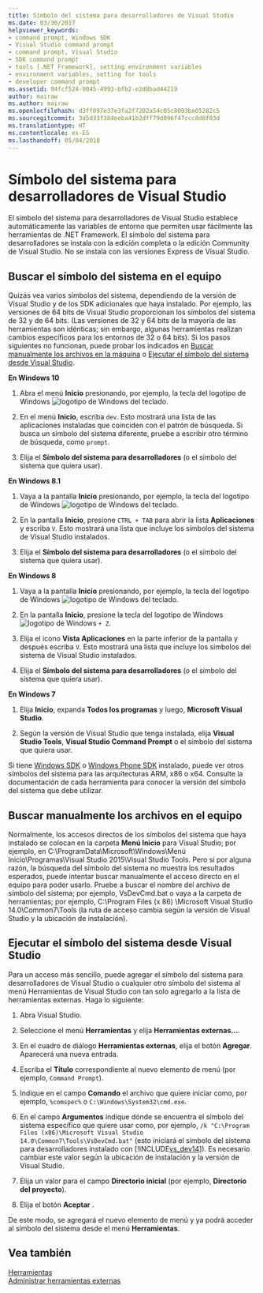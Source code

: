 ```yaml
---
title: Símbolo del sistema para desarrolladores de Visual Studio
ms.date: 03/30/2017
helpviewer_keywords:
- command prompt, Windows SDK
- Visual Studio command prompt
- command prompt, Visual Studio
- SDK command prompt
- tools [.NET Framework], setting environment variables
- environment variables, setting for tools
- developer command prompt
ms.assetid: 94fcf524-9045-4993-bfb2-e2d8bad44219
author: mairaw
ms.author: mairaw
ms.openlocfilehash: d3ff897e37e3fa2f7202a54c05c8093ba05282c5
ms.sourcegitcommit: 3d5d33f384eeba41b2dff79d096f47ccc8d8f03d
ms.translationtype: HT
ms.contentlocale: es-ES
ms.lasthandoff: 05/04/2018
---
```

# <a name="developer-command-prompt-for-visual-studio"></a>Símbolo del sistema para desarrolladores de Visual Studio
El símbolo del sistema para desarrolladores de Visual Studio establece automáticamente las variables de entorno que permiten usar fácilmente las herramientas de .NET Framework. El símbolo del sistema para desarrolladores se instala con la edición completa o la edición Community de Visual Studio. No se instala con las versiones Express de Visual Studio.  
  
<a name="find"></a>   
## <a name="searching-for-the-command-prompt-on-your-machine"></a>Buscar el símbolo del sistema en el equipo  
 Quizás vea varios símbolos del sistema, dependiendo de la versión de Visual Studio y de los SDK adicionales que haya instalado. Por ejemplo, las versiones de 64 bits de Visual Studio proporcionan los símbolos del sistema de 32 y de 64 bits. (Las versiones de 32 y 64 bits de la mayoría de las herramientas son idénticas; sin embargo, algunas herramientas realizan cambios específicos para los entornos de 32 o 64 bits). Si los pasos siguientes no funcionan, puede probar los indicados en [Buscar manualmente los archivos en la máquina](#alternative) o [Ejecutar el símbolo del sistema desde Visual Studio](#visualstudio).  
  
 **En Windows 10**  
  
1.  Abra el menú **Inicio** presionando, por ejemplo, la tecla del logotipo de Windows ![logotipo de Windows](../../../docs/framework/get-started/media/windowskeyboardlogo.png "Windowskeyboardlogo") del teclado.  
  
2.  En el menú **Inicio**, escriba `dev`. Esto mostrará una lista de las aplicaciones instaladas que coinciden con el patrón de búsqueda. Si busca un símbolo del sistema diferente, pruebe a escribir otro término de búsqueda, como `prompt`.  
  
3.  Elija el **Símbolo del sistema para desarrolladores** (o el símbolo del sistema que quiera usar).  
  
 **En Windows 8.1**  
  
1.  Vaya a la pantalla **Inicio** presionando, por ejemplo, la tecla del logotipo de Windows ![logotipo de Windows](../../../docs/framework/get-started/media/windowskeyboardlogo.png "Windowskeyboardlogo") del teclado.  
  
2.  En la pantalla **Inicio**, presione `CTRL + TAB` para abrir la lista **Aplicaciones** y escriba `V`. Esto mostrará una lista que incluye los símbolos del sistema de Visual Studio instalados.  
  
3.  Elija el **Símbolo del sistema para desarrolladores** (o el símbolo del sistema que quiera usar).  
  
 **En Windows 8**  
  
1.  Vaya a la pantalla **Inicio** presionando, por ejemplo, la tecla del logotipo de Windows ![logotipo de Windows](../../../docs/framework/get-started/media/windowskeyboardlogo.png "Windowskeyboardlogo") del teclado.  
  
2.  En la pantalla **Inicio**, presione la tecla del logotipo de Windows ![logotipo de Windows](../../../docs/framework/get-started/media/windowskeyboardlogo.png "Windowskeyboardlogo") `+ Z`.  
  
3.  Elija el icono **Vista Aplicaciones** en la parte inferior de la pantalla y después escriba `V`. Esto mostrará una lista que incluye los símbolos del sistema de Visual Studio instalados.  
  
4.  Elija el **Símbolo del sistema para desarrolladores** (o el símbolo del sistema que quiera usar).  
  
 **En Windows 7**  
  
1.  Elija **Inicio**, expanda **Todos los programas** y luego, **Microsoft Visual Studio**.  
  
2.  Según la versión de Visual Studio que tenga instalada, elija **Visual Studio Tools**, **Visual Studio Command Prompt** o el símbolo del sistema que quiera usar.  
  
 Si tiene [Windows SDK](http://msdn.microsoft.com/windows/desktop/aa904949) o [Windows Phone SDK](https://dev.windowsphone.com/downloadsdk) instalado, puede ver otros símbolos del sistema para las arquitecturas ARM, x86 o x64. Consulte la documentación de cada herramienta para conocer la versión del símbolo del sistema que debe utilizar.  
  
<a name="alternative"></a>   
## <a name="manually-locating-the-files-on-your-machine"></a>Buscar manualmente los archivos en el equipo  
  Normalmente, los accesos directos de los símbolos del sistema que haya instalado se colocan en la carpeta **Menú Inicio** para Visual Studio; por ejemplo, en C:\ProgramData\Microsoft\Windows\Menú Inicio\Programas\Visual Studio 2015\Visual Studio Tools.    Pero si por alguna razón, la búsqueda del símbolo del sistema no muestra los resultados esperados, puede intentar buscar manualmente el acceso directo en el equipo para poder usarlo.   Pruebe a buscar el nombre del archivo de símbolo del sistema; por ejemplo, VsDevCmd.bat o vaya a la carpeta de herramientas; por ejemplo, C:\Program Files (x 86) \Microsoft Visual Studio 14.0\Common7\Tools (la ruta de acceso cambia según la versión de Visual Studio y la ubicación de instalación).  
  
<a name="visualstudio"></a>   
## <a name="running-command-prompt-from-inside-visual-studio"></a>Ejecutar el símbolo del sistema desde Visual Studio  
 Para un acceso más sencillo, puede agregar el símbolo del sistema para desarrolladores de Visual Studio o cualquier otro símbolo del sistema al menú Herramientas de Visual Studio con tan solo agregarlo a la lista de herramientas externas. Haga lo siguiente:  
  
1.  Abra Visual Studio.  
  
2.  Seleccione el menú **Herramientas** y elija **Herramientas externas...**.  
  
3.  En el cuadro de diálogo **Herramientas externas**, elija el botón **Agregar**. Aparecerá una nueva entrada.  
  
4.  Escriba el **Título** correspondiente al nuevo elemento de menú (por ejemplo, `Command Prompt`).  
  
5.  Indique en el campo **Comando** el archivo que quiere iniciar como, por ejemplo, `%comspec%` o `C:\Windows\System32\cmd.exe`.  
  
6.  En el campo **Argumentos** indique dónde se encuentra el símbolo del sistema específico que quiere usar como, por ejemplo, `/k "C:\Program Files (x86)\Microsoft Visual Studio 14.0\Common7\Tools\VsDevCmd.bat"` (esto iniciará el símbolo del sistema para desarrolladores instalado con [!INCLUDE[vs_dev14](../../../includes/vs-dev14-md.md)]). Es necesario cambiar este valor según la ubicación de instalación y la versión de Visual Studio.  
  
7.  Elija un valor para el campo **Directorio inicial** (por ejemplo, **Directorio del proyecto**).  
  
8.  Elija el botón **Aceptar** .  
  
 De este modo, se agregará el nuevo elemento de menú y ya podrá acceder al símbolo del sistema desde el menú **Herramientas**.  
  
## <a name="see-also"></a>Vea también  
 [Herramientas](../../../docs/framework/tools/index.md)  
 [Administrar herramientas externas](/visualstudio/ide/managing-external-tools)
